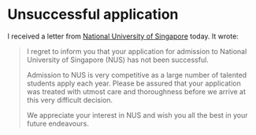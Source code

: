 Unsuccessful application
===

I received a letter from [National University of Singapore](http://nus.edu.sg/) today. It wrote:

> I regret to inform you that your application for admission to National University of Singapore (NUS) has not been successful.
>
> Admission to NUS is very competitive as a large number of talented students apply each year. Please be assured that your application was treated with utmost care and thoroughness before we arrive at this very difficult decision.
>
> We appreciate your interest in NUS and wish you all the best in your future endeavours.